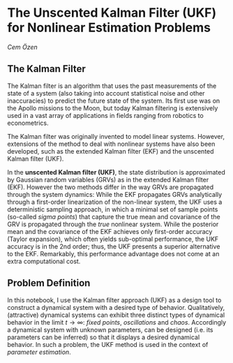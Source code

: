 # The Unscented Kalman Filter (UKF) for  Nonlinear Estimation Problems
*Cem Özen*

## The Kalman Filter

The Kalman filter is an algorithm that uses the past measurements of the state of a system (also taking into account statistical noise and other inaccuracies) to predict the future state of the system. Its first use was on the Apollo missions to the Moon, but today Kalman filtering is extensively used in a vast array of applications in fields ranging from robotics to econometrics.   

The Kalman filter was originally invented to model linear systems. However, extensions of the method to deal with nonlinear systems have also been developed, such as the extended Kalman filter (EKF) and the unscented Kalman filter (UKF).

In the **unscented Kalman filter (UKF)**, the state distribution is approximated by Gaussian random variables (GRVs)  as in the extended Kalman filter (EKF). However the two methods differ in the way GRVs are propagated through the system dynamics: While the EKF propagates GRVs analytically through a first-order linearization of the non-linear system, the UKF uses a deterministic sampling approach, in which a minimal set of sample points (so-called *sigma points*) that capture the true mean and covariance of the GRV is propagated through the *true* nonlinear system. While the posterior mean and the covariance of the EKF achieves only first-order accuracy (Taylor expansion), which often yields sub-optimal performance, the UKF accuracy is in the 2nd order; thus, the UKF presents a superior alternative to the EKF. Remarkably, this performance advantage does not come at an extra computational cost. 

## Problem Definition
In this notebook, I use the Kalman filter approach (UKF) as a design tool to construct a dynamical system with a desired type of behavior. Qualitatively, (attractive) dynamical systems can exhibit three distinct types of dynamical behavior in the limit $t \rightarrow \infty$: *fixed points*, *oscillations* and *chaos*.
Accordingly a dynamical system with unknown parameters, can be designed (i.e. its parameters can be inferred) so that it displays a desired dynamical behavior. In such a problem, the UKF method is used in the context of *parameter estimation*. 
